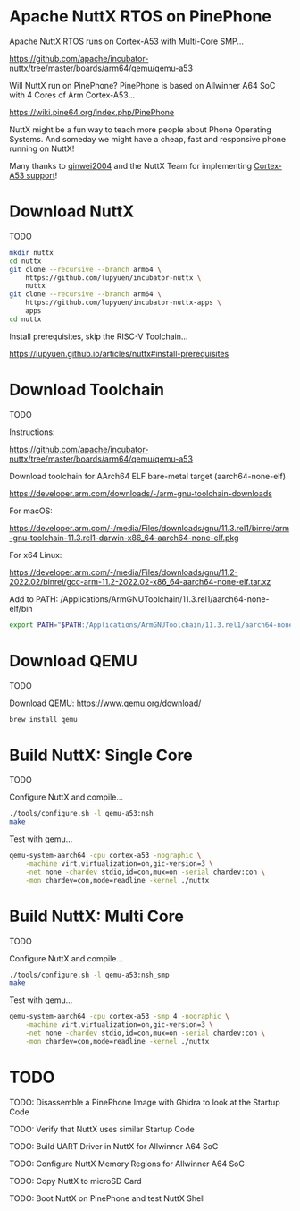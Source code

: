 # Apache NuttX RTOS on PinePhone

Apache NuttX RTOS runs on Cortex-A53 with Multi-Core SMP...

https://github.com/apache/incubator-nuttx/tree/master/boards/arm64/qemu/qemu-a53

Will NuttX run on PinePhone? PinePhone is based on Allwinner A64 SoC with 4 Cores of Arm Cortex-A53...

https://wiki.pine64.org/index.php/PinePhone

NuttX might be a fun way to teach more people about Phone Operating Systems. And someday we might have a cheap, fast and responsive phone running on NuttX!

Many thanks to [qinwei2004](https://github.com/qinwei2004) and the NuttX Team for implementing [Cortex-A53 support](https://github.com/apache/incubator-nuttx/pull/6478)!

# Download NuttX

TODO

```bash
mkdir nuttx
cd nuttx
git clone --recursive --branch arm64 \
    https://github.com/lupyuen/incubator-nuttx \
    nuttx
git clone --recursive --branch arm64 \
    https://github.com/lupyuen/incubator-nuttx-apps \
    apps
cd nuttx
```

Install prerequisites, skip the RISC-V Toolchain...

https://lupyuen.github.io/articles/nuttx#install-prerequisites

# Download Toolchain

TODO

Instructions:

https://github.com/apache/incubator-nuttx/tree/master/boards/arm64/qemu/qemu-a53

Download toolchain for AArch64 ELF bare-metal target (aarch64-none-elf)

https://developer.arm.com/downloads/-/arm-gnu-toolchain-downloads

For macOS:

https://developer.arm.com/-/media/Files/downloads/gnu/11.3.rel1/binrel/arm-gnu-toolchain-11.3.rel1-darwin-x86_64-aarch64-none-elf.pkg

For x64 Linux:

https://developer.arm.com/-/media/Files/downloads/gnu/11.2-2022.02/binrel/gcc-arm-11.2-2022.02-x86_64-aarch64-none-elf.tar.xz

Add to PATH: /Applications/ArmGNUToolchain/11.3.rel1/aarch64-none-elf/bin

```bash
export PATH="$PATH:/Applications/ArmGNUToolchain/11.3.rel1/aarch64-none-elf/bin"
```

# Download QEMU

TODO

Download QEMU: https://www.qemu.org/download/

```bash
brew install qemu
```

# Build NuttX: Single Core

TODO

Configure NuttX and compile...

```bash
./tools/configure.sh -l qemu-a53:nsh
make
```

Test with qemu...

```bash
qemu-system-aarch64 -cpu cortex-a53 -nographic \
    -machine virt,virtualization=on,gic-version=3 \
    -net none -chardev stdio,id=con,mux=on -serial chardev:con \
    -mon chardev=con,mode=readline -kernel ./nuttx
```

# Build NuttX: Multi Core

TODO

Configure NuttX and compile...

```bash
./tools/configure.sh -l qemu-a53:nsh_smp
make
```

Test with qemu...

```bash
qemu-system-aarch64 -cpu cortex-a53 -smp 4 -nographic \
    -machine virt,virtualization=on,gic-version=3 \
    -net none -chardev stdio,id=con,mux=on -serial chardev:con \
    -mon chardev=con,mode=readline -kernel ./nuttx
```

# TODO

TODO: Disassemble a PinePhone Image with Ghidra to look at the Startup Code

TODO: Verify that NuttX uses similar Startup Code

TODO: Build UART Driver in NuttX for Allwinner A64 SoC

TODO: Configure NuttX Memory Regions for Allwinner A64 SoC

TODO: Copy NuttX to microSD Card

TODO: Boot NuttX on PinePhone and test NuttX Shell
